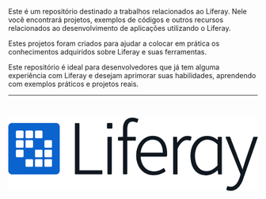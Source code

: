 <p>Este é um repositório destinado a trabalhos relacionados ao Liferay. Nele você encontrará projetos, exemplos de códigos e outros recursos relacionados ao desenvolvimento de aplicações utilizando o Liferay. </p>
<p>Estes projetos foram criados para ajudar a colocar em prática os conhecimentos adquiridos sobre Liferay e suas ferramentas.</p>
<p>Este repositório é ideal para desenvolvedores que já tem alguma experiência com Liferay e desejam aprimorar suas habilidades, aprendendo com exemplos práticos e projetos reais.</p>

<hr>
<br>

![Img Liferay](https://github.com/DaniloADamasceno/Projeto-Liferay/blob/main/Liferay-logo.png)
